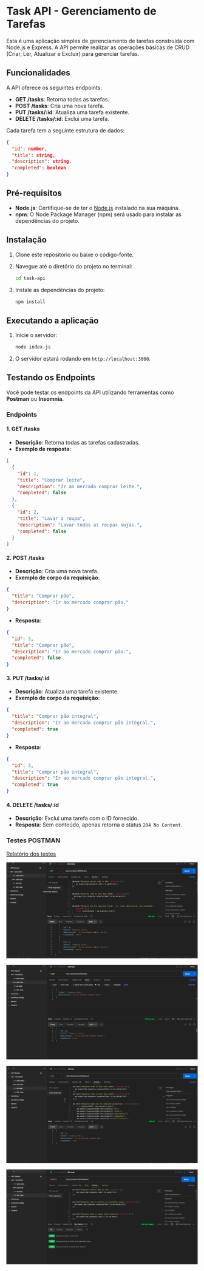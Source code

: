 
# Task API - Gerenciamento de Tarefas

Esta é uma aplicação simples de gerenciamento de tarefas construída com Node.js e Express. A API permite realizar as operações básicas de CRUD (Criar, Ler, Atualizar e Excluir) para gerenciar tarefas.

## Funcionalidades

A API oferece os seguintes endpoints:

- **GET /tasks**: Retorna todas as tarefas.
- **POST /tasks**: Cria uma nova tarefa.
- **PUT /tasks/:id**: Atualiza uma tarefa existente.
- **DELETE /tasks/:id**: Exclui uma tarefa.

Cada tarefa tem a seguinte estrutura de dados:

```json
{
  "id": number,
  "title": string,
  "description": string,
  "completed": boolean
}
```

## Pré-requisitos

- **Node.js**: Certifique-se de ter o [Node.js](https://nodejs.org/) instalado na sua máquina.
- **npm**: O Node Package Manager (npm) será usado para instalar as dependências do projeto.

## Instalação

1. Clone este repositório ou baixe o código-fonte.

2. Navegue até o diretório do projeto no terminal:

   ```bash
   cd task-api
   ```

3. Instale as dependências do projeto:

   ```bash
   npm install
   ```

## Executando a aplicação

1. Inicie o servidor:

   ```bash
   node index.js
   ```

2. O servidor estará rodando em `http://localhost:3000`.

## Testando os Endpoints

Você pode testar os endpoints da API utilizando ferramentas como **Postman** ou **Insomnia**.

### Endpoints

#### 1. **GET /tasks**
   - **Descrição**: Retorna todas as tarefas cadastradas.
   - **Exemplo de resposta**:

   ```json
   [
     {
       "id": 1,
       "title": "Comprar leite",
       "description": "Ir ao mercado comprar leite.",
       "completed": false
     },
     {
       "id": 2,
       "title": "Lavar a roupa",
       "description": "Lavar todas as roupas sujas.",
       "completed": false
     }
   ]
   ```

#### 2. **POST /tasks**
   - **Descrição**: Cria uma nova tarefa.
   - **Exemplo de corpo da requisição**:

   ```json
   {
     "title": "Comprar pão",
     "description": "Ir ao mercado comprar pão."
   }
   ```

   - **Resposta**:

   ```json
   {
     "id": 3,
     "title": "Comprar pão",
     "description": "Ir ao mercado comprar pão.",
     "completed": false
   }
   ```

#### 3. **PUT /tasks/:id**
   - **Descrição**: Atualiza uma tarefa existente.
   - **Exemplo de corpo da requisição**:

   ```json
   {
     "title": "Comprar pão integral",
     "description": "Ir ao mercado comprar pão integral.",
     "completed": true
   }
   ```

   - **Resposta**:

   ```json
   {
     "id": 3,
     "title": "Comprar pão integral",
     "description": "Ir ao mercado comprar pão integral.",
     "completed": true
   }
   ```

#### 4. **DELETE /tasks/:id**
   - **Descrição**: Exclui uma tarefa com o ID fornecido.
   - **Resposta**: Sem conteúdo, apenas retorna o status `204 No Content`.

### Testes POSTMAN

[Relatório dos testes](/API%20-%20BAckEND.postman_test_run.json)

![alt text](image.png)

![alt text](image-1.png)

![alt text](image-2.png)

![alt text](image-3.png)

